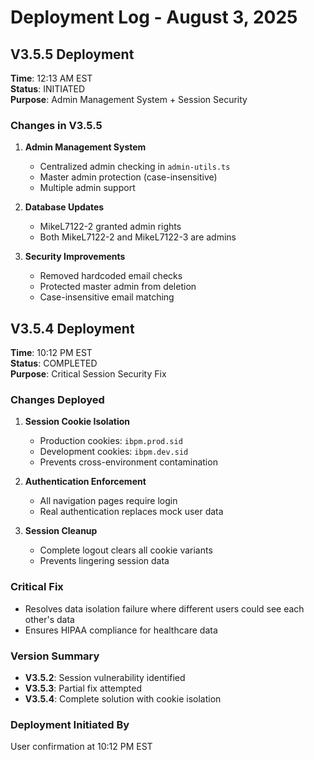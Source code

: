 # Deployment Log - August 3, 2025

## V3.5.5 Deployment
**Time**: 12:13 AM EST  
**Status**: INITIATED  
**Purpose**: Admin Management System + Session Security

### Changes in V3.5.5
1. **Admin Management System**
   - Centralized admin checking in `admin-utils.ts`
   - Master admin protection (case-insensitive)
   - Multiple admin support

2. **Database Updates**
   - MikeL7122-2 granted admin rights
   - Both MikeL7122-2 and MikeL7122-3 are admins

3. **Security Improvements**
   - Removed hardcoded email checks
   - Protected master admin from deletion
   - Case-insensitive email matching

## V3.5.4 Deployment
**Time**: 10:12 PM EST  
**Status**: COMPLETED  
**Purpose**: Critical Session Security Fix

### Changes Deployed
1. **Session Cookie Isolation**
   - Production cookies: `ibpm.prod.sid`
   - Development cookies: `ibpm.dev.sid`
   - Prevents cross-environment contamination

2. **Authentication Enforcement**
   - All navigation pages require login
   - Real authentication replaces mock user data

3. **Session Cleanup**
   - Complete logout clears all cookie variants
   - Prevents lingering session data

### Critical Fix
- Resolves data isolation failure where different users could see each other's data
- Ensures HIPAA compliance for healthcare data

### Version Summary
- **V3.5.2**: Session vulnerability identified
- **V3.5.3**: Partial fix attempted
- **V3.5.4**: Complete solution with cookie isolation

### Deployment Initiated By
User confirmation at 10:12 PM EST